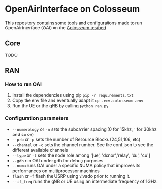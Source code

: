 # OpenAirInterface on Colosseum

This repository contains some tools and configurations made to run OpenAirInterface (OAI) on the [Colosseum testbed](https://www.northeastern.edu/colosseum/)

## Core

TODO

## RAN

### How to run OAI

1. Install the dependencies using pip `pip -r requirements.txt`
2. Copy the env file and eventually adapt it `cp .env.colosseum .env`
3. Run the UE or the gNB by calling `python ran.py`

### Configuration parameters

- `--numerology` or `-n` sets the subcarrier spacing (0 for 15khz, 1 for 30khz and so on)
- `--prb` or `-p` sets the number of Resource Blocks (24,51,106, etc)
- `--channel` or `-c` sets the channel number. See the conf.json to see the different available channels
- `--type` or `-t` sets the node role among '[ue', 'donor','relay', 'du', 'cu']
- `--gdb` run OAI under gdb for debug purposes
- `--numa` runs OAI under a specific NUMA policy that improves its performances on multiprocessor machines
- `flash` or `-f` flash the USRP using vivado prior to running it.
- `--if_freq` runs the gNB or UE using an intermediate frequency of 1GHz.
